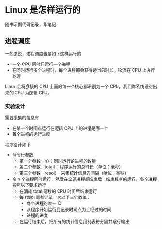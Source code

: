# Linux 是怎样运行的

随书示例代码记录，非笔记

## 进程调度
一般来说，进程调度器是如下这样运行的
* 一个 CPU 同时只运行一个进程
* 在同时运行多个进程时，每个进程都会获得适当的时长，轮流在 CPU 上执行处理

Linux 会将多核的 CPU 上面的每一个核心都识别为一个 CPU，我们称系统识别出来的 CPU 为逻辑 CPU。
### 实验设计
需要采集的信息有
* 在某一个时间点运行在逻辑 CPU 上的进程是哪一个
* 每个进程的运行进度

程序设计如下
* 命令行参数
	* 第一个参数（n）：同时运行的进程的数量
	* 第二个参数（total）：程序运行的总时长（单位：毫秒）
	* 第三个参数（resol）：采集统计信息的间隔（单位：毫秒）
* 令 n 个进程同时运行，然后在全部进程都结束后，结束程序的运行。各个进程按照以下要求运行
	* 在消耗 total 毫秒的 CPU 时间后结束运行
	* 每 resol 毫秒记录一次以下三个数值：
		* 每个进程的唯一 ID
		* 从程序开始运行到记录时间点为止经过的时间
		* 进程的进度
	* 在运行结束后，把所有的统计信息用制表符分隔并逐行输出

